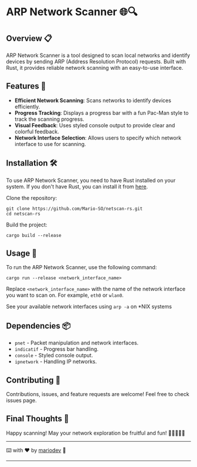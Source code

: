 # ARP Network Scanner 🌐🔍

## Overview 📋

ARP Network Scanner is a tool designed to scan local networks and identify devices by sending ARP (Address Resolution Protocol) requests. Built with Rust, it provides reliable network scanning with an easy-to-use interface.

## Features 🌟

- **Efficient Network Scanning**: Scans networks to identify devices efficiently.
- **Progress Tracking**: Displays a progress bar with a fun Pac-Man style to track the scanning progress.
- **Visual Feedback**: Uses styled console output to provide clear and colorful feedback.
- **Network Interface Selection**: Allows users to specify which network interface to use for scanning.

## Installation 🛠️

To use ARP Network Scanner, you need to have Rust installed on your system. If you don't have Rust, you can install it from [here](https://www.rust-lang.org/tools/install).

Clone the repository:
```
git clone https://github.com/Mario-SO/netscan-rs.git
cd netscan-rs
```

Build the project:
```
cargo build --release
```

## Usage 🚀

To run the ARP Network Scanner, use the following command:
```
cargo run --release <network_interface_name>
```

Replace `<network_interface_name>` with the name of the network interface you want to scan on. For example, `eth0` or `wlan0`.

See your available network interfaces using `arp -a` on *NIX systems

## Dependencies 📦

- `pnet` - Packet manipulation and network interfaces.
- `indicatif` - Progress bar handling.
- `console` - Styled console output.
- `ipnetwork` - Handling IP networks.

## Contributing 🤝

Contributions, issues, and feature requests are welcome! Feel free to check issues page.

## Final Thoughts 💭

Happy scanning! May your network exploration be fruitful and fun! 🎉👩‍💻👨‍💻

---

⌨️ with ❤️ by [mariodev](https://github.com/Mario-SO) 🚀

---